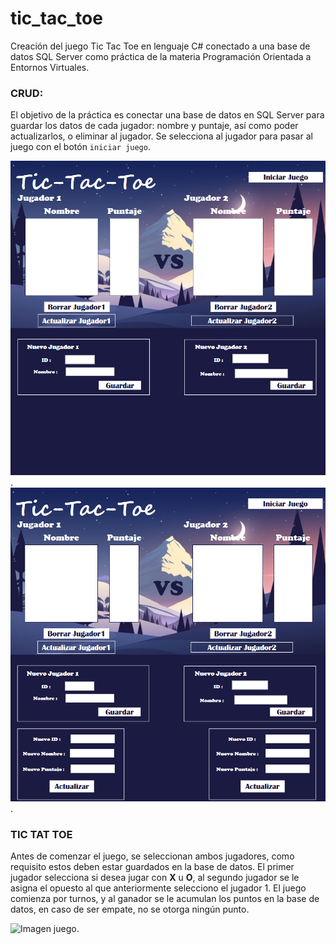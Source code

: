 # tic_tac_toe
Creación del juego Tic Tac Toe en lenguaje C# conectado a una base de datos SQL Server como práctica de la materia Programación Orientada a Entornos Virtuales.

### CRUD:
El objetivo de la práctica es conectar una base de datos en SQL Server para guardar los datos de cada jugador: nombre y puntaje, así como poder actualizarlos, o eliminar al jugador. Se selecciona al jugador para pasar al juego con el botón `iniciar juego`.

![Imagen CRUD](imagenes/img0.png).
![Imagen CRUD](imagenes/img1.png).

### TIC TAT TOE
Antes de comenzar el juego, se seleccionan ambos jugadores, como requisito estos deben estar guardados en la base de datos. El primer jugador selecciona si desea jugar con **X** u **O**, al segundo jugador se le asigna el opuesto al que anteriormente selecciono el jugador 1. El juego comienza por turnos, y al ganador se le acumulan los puntos en la base de datos, en caso de ser empate, no se otorga ningún punto.

![Imagen juego](imagenes/img2).

